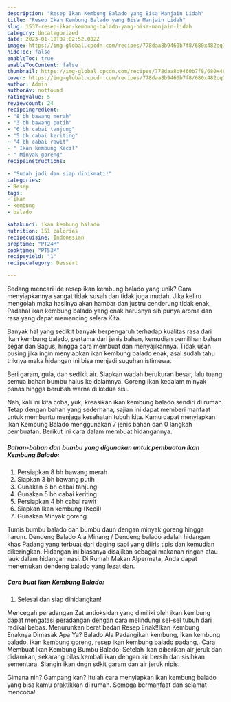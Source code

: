 ```yaml
---
description: "Resep Ikan Kembung Balado yang Bisa Manjain Lidah"
title: "Resep Ikan Kembung Balado yang Bisa Manjain Lidah"
slug: 1537-resep-ikan-kembung-balado-yang-bisa-manjain-lidah
category: Uncategorized
date: 2023-01-10T07:02:52.082Z
image: https://img-global.cpcdn.com/recipes/778daa8b9460b7f8/680x482cq70/ikan-kembung-balado-foto-resep-utama.jpg
hideToc: false
enableToc: true
enableTocContent: false
thumbnail: https://img-global.cpcdn.com/recipes/778daa8b9460b7f8/680x482cq70/ikan-kembung-balado-foto-resep-utama.jpg
cover: https://img-global.cpcdn.com/recipes/778daa8b9460b7f8/680x482cq70/ikan-kembung-balado-foto-resep-utama.jpg
author: Admin
authorAv: notfound
ratingvalue: 5
reviewcount: 24
recipeingredient:
- "8 bh bawang merah"
- "3 bh bawang putih"
- "6 bh cabai tanjung"
- "5 bh cabai keriting"
- "4 bh cabai rawit"
- " Ikan kembung Kecil"
- " Minyak goreng"
recipeinstructions:

- "Sudah jadi dan siap dinikmati!"
categories:
- Resep
tags:
- ikan
- kembung
- balado

katakunci: ikan kembung balado 
nutrition: 151 calories
recipecuisine: Indonesian
preptime: "PT24M"
cooktime: "PT53M"
recipeyield: "1"
recipecategory: Dessert

---
```





Sedang mencari ide resep ikan kembung balado yang unik? Cara menyiapkannya sangat tidak susah dan tidak juga mudah. Jika keliru mengolah maka hasilnya akan hambar dan justru cenderung tidak enak. Padahal ikan kembung balado yang enak harusnya sih punya aroma dan rasa yang dapat memancing selera Kita.





Banyak hal yang sedikit banyak berpengaruh terhadap kualitas rasa dari ikan kembung balado, pertama dari jenis bahan, kemudian pemilihan bahan segar dan Bagus, hingga cara membuat dan menyajikannya. Tidak usah pusing jika ingin menyiapkan ikan kembung balado enak,      asal sudah tahu triknya maka hidangan ini bisa menjadi suguhan istimewa.














Beri garam, gula, dan sedikit air. Siapkan wadah berukuran besar, lalu tuang semua bahan bumbu halus ke dalamnya. Goreng ikan kedalam minyak panas hingga berubah warna di kedua sisi.






Nah, kali ini kita coba, yuk, kreasikan ikan kembung balado sendiri di rumah. Tetap dengan bahan yang sederhana, sajian ini dapat memberi manfaat untuk membantu menjaga kesehatan tubuh kita. Kamu dapat menyiapkan Ikan Kembung Balado menggunakan 7 jenis bahan dan 0 langkah pembuatan. Berikut ini cara dalam membuat hidangannya.

<!--inarticleads1-->

##### Bahan-bahan dan bumbu yang digunakan untuk pembuatan Ikan Kembung Balado:

1. Persiapkan 8 bh bawang merah
1. Siapkan 3 bh bawang putih
1. Gunakan 6 bh cabai tanjung
1. Gunakan 5 bh cabai keriting
1. Persiapkan 4 bh cabai rawit
1. Siapkan  Ikan kembung (Kecil)
1. Gunakan  Minyak goreng


Tumis bumbu balado dan bumbu daun dengan minyak goreng hingga harum. Dendeng Balado Ala Minang / Dendeng balado adalah hidangan khas Padang yang terbuat dari daging sapi yang diiris tipis dan kemudian dikeringkan. Hidangan ini biasanya disajikan sebagai makanan ringan atau lauk dalam hidangan nasi. Di Rumah Makan Alpermata, Anda dapat menemukan dendeng balado yang lezat dan. 

<!--inarticleads2-->

##### Cara buat Ikan Kembung Balado:


1. Selesai dan siap dihidangkan!

Mencegah peradangan Zat antioksidan yang dimiliki oleh ikan kembung dapat mengatasi peradangan dengan cara melindungi sel-sel tubuh dari radikal bebas. Menurunkan berat badan Resep Enak‼️Ikan Kembung Enaknya Dimasak Apa Ya? Balado Ala Padangikan kembung, ikan kembung balado, ikan kembung goreng, resep ikan kembung balado padang,. Cara Membuat Ikan Kembung Bumbu Balado: Setelah ikan diberikan air jeruk dan didamkan, sekarang bilas kembali ikan dengan air bersih dan sisihkan sementara. Siangin ikan dngn sdkit garam dan air jeruk nipis. 

Gimana nih? Gampang kan? Itulah cara menyiapkan ikan kembung balado yang bisa kamu praktikkan di rumah. Semoga bermanfaat dan selamat mencoba!
